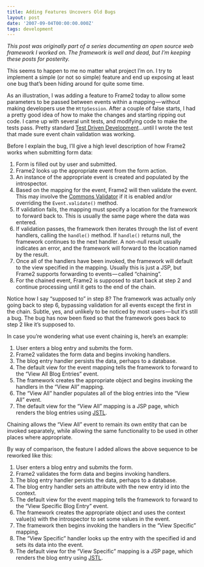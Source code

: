 ```yaml
---
title: Adding Features Uncovers Old Bugs
layout: post
date: '2007-09-04T00:00:00.000Z'
tags: development
---
```


_This post was originally part of a series documenting an open source web framework I worked on. The framework is well and dead, but I’m keeping these posts for posterity._

This seems to happen to me no matter what project I’m on. I try to implement a simple (or not so simple) feature and end up exposing at least one bug that’s been hiding around for quite some time.

As an illustration, I was adding a feature to Frame2 today to allow some parameters to be passed between events within a mapping — without making developers use the `HttpSession`. After a couple of false starts, I had a pretty good idea of how to make the changes and starting ripping out code. I came up with several unit tests, and modifying code to make the tests pass. Pretty standard [Test Driven Development](http://en.wikipedia.org/wiki/Test-driven_development)…until I wrote the test that made sure event chain validation was working.

Before I explain the bug, I’ll give a high level description of how Frame2 works when submitting form data:

  1.  Form is filled out by user and submitted.
  1.  Frame2 looks up the appropriate event from the form action.
  1.  An instance of the appropriate event is created and populated by the introspector.
  1.  Based on the mapping for the event, Frame2 will then validate the event. This may involve the [Commons Validator](http://commons.apache.org/validator/) if it is enabled and/or overriding the `Event.validate()` method.
  1.  If validation fails, the mapping must specify a location for the framework to forward back to. This is usually the same page where the data was entered.
  1.  If validation passes, the framework then iterates through the list of event handlers, calling the `handle()` method. If `handle()` returns null, the framework continues to the next handler. A non-null result usually indicates an error, and the framework will forward to the location named by the result.
  1.  Once all of the handlers have been invoked, the framework will default to the view specified in the mapping. Usually this is just a JSP, but Frame2 supports forwarding to events — called “chaining”.
  1.  For the chained event, Frame2 is supposed to start back at step 2 and continue processing until it gets to the end of the chain.

Notice how I say “supposed to” in step 8? The framework was actually only going back to step 6, bypassing validation for all events except the first in the chain. Subtle, yes, and unlikely to be noticed by most users — but it’s still a bug. The bug has now been fixed so that the framework goes back to step 2 like it’s supposed to.

In case you’re wondering what use event chaining is, here’s an example:

  1.  User enters a blog entry and submits the form.
  1.  Frame2 validates the form data and begins invoking handlers.
  1.  The blog entry handler persists the data, perhaps to a database.
  1.  The default view for the event mapping tells the framework to forward to the “View All Blog Entries” event.
  1.  The framework creates the appropriate object and begins invoking the handlers in the “View All” mapping.
  1.  The “View All” handler populates all of the blog entries into the “View All” event.
  1.  The default view for the “View All” mapping is a JSP page, which renders the blog entries using [JSTL](http://java.sun.com/products/jsp/jstl/).

Chaining allows the “View All” event to remain its own entity that can be invoked separately, while allowing the same functionality to be used in other places where appropriate.

By way of comparison, the feature I added allows the above sequence to be reworked like this:

  1.  User enters a blog entry and submits the form.
  1.  Frame2 validates the form data and begins invoking handlers.
  1.  The blog entry handler persists the data, perhaps to a database.
  1.  The blog entry handler sets an attribute with the new entry id into the context.
  1.  The default view for the event mapping tells the framework to forward to the “View Specific Blog Entry” event.
  1.  The framework creates the appropriate object and uses the context value(s) with the introspector to set some values in the event.
  1.  The framework then begins invoking the handlers in the “View Specific” mapping.
  1.  The “View Specific” handler looks up the entry with the specified id and sets its data into the event.
  1.  The default view for the “View Specific” mapping is a JSP page, which renders the blog entry using [JSTL](http://java.sun.com/products/jsp/jstl/).
